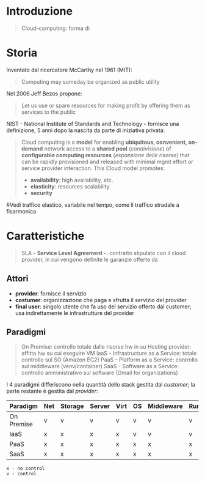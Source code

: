 # Introduzione
>Cloud-computing: forma di 

# Storia
Inventato dal ricercatore McCarthy nel 1961 (MIT):
>Computing may someday be organized as public utility

Nel 2006 Jeff Bezos propone:
>Let us use or spare resources for making profit by offering them as services to the public

NIST - National Institute of Standards and Technology - fornisce una definizione, 5 anni dopo la nascita da parte di iniziativa privata:
>Cloud computing is a **model** for enabling **ubiquitous, convenient, on-demand** network access to a **shared pool** (*condivisione*) of **configurable computing resources** (*espansione delle risorse*) that can be rapidly provisioned and released with minimal mgmt effort or service provider interaction. This Cloud model promotes:
>- **availability**: high availability, etc.
>- **elasticity**: resources scalability
>- **security**

#Vedi traffico elastico, variabile nel tempo, come il traffico stradale a fisarmonica

# Caratteristiche
>SLA - **Service Level Agreement** -: contratto stipulato con il cloud provider, in cui vengono definite le garanzie offerte da

## Attori
- **provider**: fornisce il servizio
- **costumer**: organizzazione che paga e sfrutta il servizio del provider
- **final user**: singolo utente che fa uso del servizio offerto dal customer; usa indirettamente le infrastrutture del provider
## Paradigmi
>On Premise: controllo totale dalle risorse hw in su
>Hosting provider: affitta hw su cui eseguire VM
>IaaS - Infrastructure as a Service: totale controllo sul SO (Amazon EC2)
>PaaS - Platform as a Service: controllo sul middleware (venv/container)
>SaaS - Software as a Service: controllo amministrativo sul software (Gmail for organizations)

I 4 paradigmi differiscono nella quantità dello stack gestita dal *customer*; la parte restante è gestita dal *provider*:

| Paradigm   | Net | Storage | Server | Virt | OS  | Middleware | Runtime | Data | App |
| ---------- | --- | ------- | ------ | ---- | --- | ---------- | ------- | ---- | --- |
| On Premise | v   | v       | v      | v    | v   | v          | v       | v    | v   |
| IaaS       | x   | x       | x      | x    | v   | v          | v       | v    | v   |
| PaaS       | x   | x       | x      | x    | x   | x          | x       | v    | v   |
| SaaS       | x   | x       | x      | x    | x   | x          | x       | x    | x   |
```
x - no control
v - control
```